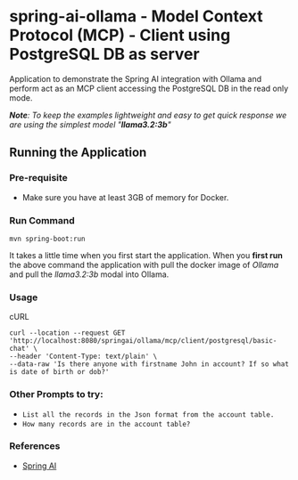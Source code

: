 # spring-ai-ollama - Model Context Protocol (MCP) - Client using PostgreSQL DB as server

Application to demonstrate the Spring AI integration with Ollama and perform act as an MCP client accessing the PostgreSQL DB in the read only mode.

_**Note**: To keep the examples lightweight and easy to get quick response we are using the simplest model "**llama3.2:3b**"_

## Running the Application 
### Pre-requisite
- Make sure you have at least 3GB of memory for Docker.

### Run Command
```
mvn spring-boot:run
```
It takes a little time when you first start the application. 
When you **first run** the above command the application with pull the docker image of _Ollama_ and pull the _llama3.2:3b_ modal into Ollama. 


### Usage

cURL
```
curl --location --request GET 'http://localhost:8080/springai/ollama/mcp/client/postgresql/basic-chat' \
--header 'Content-Type: text/plain' \
--data-raw 'Is there anyone with firstname John in account? If so what is date of birth or dob?'
```

### Other Prompts to try:

- `List all the records in the Json format from the account table.`
- `How many records are in the account table?`

### References
-  [Spring AI](https://docs.spring.io/spring-ai/reference/1.0/api/chat/openai-chat.html)


